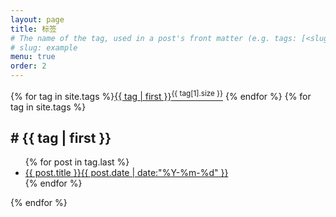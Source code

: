 ```yaml
---
layout: page
title: 标签
# The name of the tag, used in a post's front matter (e.g. tags: [<slug>]).
# slug: example
menu: true
order: 2
---
```

{% for tag in site.tags %}<a href="#{{ tag | first }}">{{ tag | first }}<sup>{{ tag[1].size }}</sup></a> {% endfor %}
{% for tag in site.tags %}
<h2>
  <a id="{{ tag | first }}"># {{ tag | first }}
  </a>
</h2>
<ul class="title-list">
{% for post in tag.last %}
  <li><a href="{{ post.url | relative_url }}">{{ post.title }}<span>{{ post.date | date:"%Y-%m-%d" }}</span></a></li>
{% endfor %}
</ul>
{% endfor %}